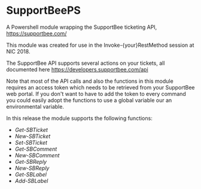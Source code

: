 # SupportBeePS

A Powershell module wrapping the SupportBee ticketing API, https://supportbee.com/

This module was created for use in the Invoke-{your}RestMethod session at NIC 2018.

The SupportBee API supports several actions on your tickets, all documented here https://developers.supportbee.com/api

Note that most of the API calls and also the functions in this module requires an access token which needs to be retrieved from your SupportBee web portal.
If you don't want to have to add the token to every command you could easily adopt the functions to use a global variable our an environmental variable.

In this release the module supports the following functions:

- *Get-SBTicket*
- *New-SBTicket*
- *Set-SBTicket*
- *Get-SBComment*
- *New-SBComment*
- *Get-SBReply*
- *New-SBReply*
- *Get-SBLabel*
- *Add-SBLabel*
